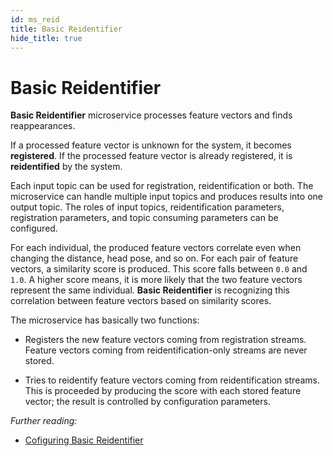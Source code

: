 ```yaml
---
id: ms_reid
title: Basic Reidentifier
hide_title: true
---
```


# Basic Reidentifier

**Basic Reidentifier** microservice processes feature vectors and finds
reappearances.

If a processed feature vector is unknown for the system, it becomes
**registered**. If the processed feature vector is already registered,
it is **reidentified** by the system.

Each input topic can be used for registration, reidentification
or both. The microservice can handle multiple input topics and produces results
into one output topic. The roles of input topics, reidentification parameters,
registration parameters, and topic consuming parameters can be configured.

For each individual, the produced feature vectors correlate even when changing
the distance, head pose, and so on. For each pair of feature vectors, a
similarity score is produced. This score falls between `0.0` and `1.0`. A higher
score means, it is more likely that the two feature vectors represent the same
individual. **Basic Reidentifier** is recognizing this correlation between
feature vectors based on similarity scores.

The microservice has basically two functions:

* Registers the new feature vectors coming from registration streams. Feature
  vectors coming from reidentification-only streams are never stored.

* Tries to reidentify feature vectors coming from reidentification streams.
  This is proceeded by producing the score with each stored feature vector; the
  result is controlled by configuration parameters.

_Further reading:_

* [Cofiguring Basic Reidentifier]

[Cofiguring Basic Reidentifier]: conf_reid.md
